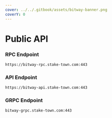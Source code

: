 ```yaml
---
cover: ../../.gitbook/assets/bitway-banner.png
coverY: 0
---
```


# Public API

### **RPC Endpoint**

```bash
https://bitway-rpc.stake-town.com:443
```

### **API Endpoint**

```bash
https://bitway-api.stake-town.com:443
```

### **GRPC Endpoint**

```bash
bitway-grpc.stake-town.com:443
```
